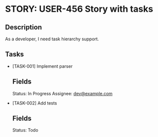 # STORY: USER-456 Story with tasks

## Description
As a developer, I need task hierarchy support.

## Tasks
- [TASK-001] Implement parser
  ## Fields
  Status: In Progress
  Assignee: dev@example.com

- [TASK-002] Add tests
  ## Fields
  Status: Todo
